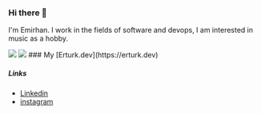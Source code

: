 ### Hi there 👋
I'm Emirhan. I work in the fields of software and devops, I am interested in music as a hobby.

<img src="https://github-readme-stats.vercel.app/api/top-langs/?username=emirhanerturkx&layout=compact&theme=merko">
<img src="https://github-readme-stats.vercel.app/api?username=emirhanerturkx&show_icons=true&theme=radical">
### My  
[Erturk.dev](https://erturk.dev)


##### Links
* [Linkedin](https://www.linkedin.com/in/emirhan-erturk/)
* [instagram](https://instagram/eemirhan.erturk/)

